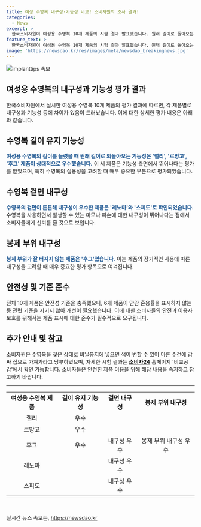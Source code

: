 ```yaml
---
title: 여성 수영복 내구성·기능성 비교! 소비자원의 조사 결과!
categories:
  - News
excerpt: >
  한국소비자원이 여성용 수영복 10개 제품의 시험 결과 발표했습니다. 원래 길이로 돌아오는 기능성에 우수한 제품으로 랠리, 르망고, 후그를, 내구성이 좋은 제품으로 레노마, 스피도를 선정했습니다. 안전성은 모두 충족했지만 6개 제품이 안감 혼용률을 표시하지 않아 개선이 필요하다고 밝혔습니다. 자세한 결과는 소비자24 홈페이지 비교공감에서 확인할 수 있습니다.
feature_text: >
  한국소비자원이 여성용 수영복 10개 제품의 시험 결과 발표했습니다. 원래 길이로 돌아오는 기능성에 우수한 제품으로 랠리, 르망고, 후그를, 내구성이 좋은 제품으로 레노마, 스피도를 선정했습니다. 안전성은 모두 충족했지만 6개 제품이 안감 혼용률을 표시하지 않아 개선이 필요하다고 밝혔습니다. 자세한 결과는 소비자24 홈페이지 비교공감에서 확인할 수 있습니다.
image: 'https://newsdao.kr/res/images/meta/newsdao_breakingnews.jpg'
---
```


<p><img src="https://newsdao.kr/res/images/meta/newsdao_breakingnews.jpg" alt="implanttips 속보" /></p>

<h2>여성용 수영복의 내구성과 기능성 평가 결과</h2>

<p data-ke-size="size16">한국소비자원에서 실시한 여성용 수영복 10개 제품의 평가 결과에 따르면, 각 제품별로 내구성과 기능성 등에 차이가 있음이 드러났습니다. 이에 대한 상세한 평가 내용은 아래와 같습니다.</p>

<h2>수영복 길이 유지 기능성</h2>

<p><b><span style="color: #1a5490;">여성용 수영복의 길이를 늘렸을 때 원래 길이로 되돌아오는 기능성은 '랠리', '르망고', '후그' 제품이 상대적으로 우수했습니다.</span></b> 이 세 제품은 기능성 측면에서 뛰어나다는 평가를 받았으며, 특히 수영복의 실용성을 고려할 때 매우 중요한 부분으로 평가되었습니다.</p>

<h2>수영복 겉면 내구성</h2>

<p><b><span style="color: #1a5490;">수영복의 겉면이 튼튼해 내구성이 우수한 제품은 '레노마'와 '스피도'로 확인되었습니다.</span></b> 수영복을 사용하면서 발생할 수 있는 마모나 파손에 대한 내구성이 뛰어나다는 점에서 소비자들에게 신뢰를 줄 것으로 보입니다.</p>

<h2>봉제 부위 내구성</h2>

<p><b><span style="color: #1a5490;">봉제 부위가 잘 터지지 않는 제품은 '후그'였습니다.</span></b> 이는 제품의 장기적인 사용에 따른 내구성을 고려할 때 매우 중요한 평가 항목으로 여겨집니다.</p>

<h2>안전성 및 기준 준수</h2>

<p>전체 10개 제품은 안전성 기준을 충족했으나, 6개 제품이 안감 혼용률을 표시하지 않는 등 관련 기준을 지키지 않아 개선이 필요했습니다. 이에 대한 소비자들의 안전과 이용자 보호를 위해서는 제품 표시에 대한 준수가 필수적으로 요구됩니다.</p>

<h2>추가 안내 및 참고</h2>

<p>소비자원은 수영복을 젖은 상태로 비닐봉지에 넣으면 색이 변할 수 있어 마른 수건에 감싸 집으로 가져가라고 당부하였으며, 자세한 시험 결과는 <b><span style="color: #1a5490;"><a href="www.consumer.go.kr">소비자24</a></span></b> 홈페이지 '비교공감'에서 확인 가능합니다. 소비자들은 안전한 제품 이용을 위해 해당 내용을 숙지하고 참고하기 바랍니다.</p>

<hr>

<table>
  <tr>
    <td style="text-align: center; height: 17px;"><b>여성용 수영복 제품</b></td>
    <td style="text-align: center; height: 17px;"><b>길이 유지 기능성</b></td>
    <td style="text-align: center; height: 17px;"><b>겉면 내구성</b></td>
    <td style="text-align: center; height: 17px;"><b>봉제 부위 내구성</b></td>
  </tr>
  <tr>
    <td style="text-align: center; height: 17px;">랠리</td>
    <td style="text-align: center; height: 17px;">우수</td>
    <td style="text-align: center; height: 17px;"></td>
    <td style="text-align: center; height: 17px;"></td>
  </tr>
  <tr>
    <td style="text-align: center; height: 17px;">르망고</td>
    <td style="text-align: center; height: 17px;">우수</td>
    <td style="text-align: center; height: 17px;"></td>
    <td style="text-align: center; height: 17px;"></td>
  </tr>
  <tr>
    <td style="text-align: center; height: 17px;">후그</td>
    <td style="text-align: center; height: 17px;">우수</td>
    <td style="text-align: center; height: 17px;">내구성 우수</td>
    <td style="text-align: center; height: 17px;">봉제 부위 내구성 우수</td>
  </tr>
  <tr>
    <td style="text-align: center; height: 17px;">레노마</td>
    <td style="text-align: center; height: 17px;"></td>
    <td style="text-align: center; height: 17px;">내구성 우수</td>
    <td style="text-align: center; height: 17px;"></td>
  </tr>
  <tr>
    <td style="text-align: center; height: 17px;">스피도</td>
    <td style="text-align: center; height: 17px;"></td>
    <td style="text-align: center; height: 17px;">내구성 우수</td>
    <td style="text-align: center; height: 17px;"></td>
  </tr>
</table>

<p data-ke-size="size16">&nbsp;</p>
실시간 뉴스 속보는, <a href="https://newsdao.kr" rel="dofollow">https://newsdao.kr</a>


